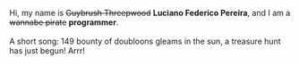 Hi, my name is ~~Guybrush Threepwood~~ **Luciano Federico Pereira**, and I am a ~~wannabe pirate~~ **programmer**.<br><br>A short song: 149 bounty of doubloons gleams in the sun, a treasure hunt has just begun! Arrr!
